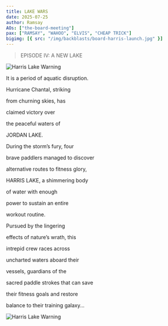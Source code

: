 ```yaml
---
title: LAKE WARS
date: 2025-07-25
author: Ramsay
AOs: ["the-board-meeting"]
pax: ["RAMSAY", "WAHOO", "ELVIS", "CHEAP TRICK"]
bigimg: [{ src: "/img/backblasts/board-harris-launch.jpg" }]
---
```


> EPISODE IV: A NEW LAKE

![Harris Lake Warning](/img/backblasts/board-harris-launch.jpg)

It is a period of aquatic disruption.

Hurricane Chantal, striking

from churning skies, has

claimed victory over

the peaceful waters of

JORDAN LAKE.

During the storm’s fury, four

brave paddlers managed to discover

alternative routes to fitness glory,

HARRIS LAKE, a shimmering body

of water with enough

power to sustain an entire

workout routine.

Pursued by the lingering

effects of nature’s wrath, this

intrepid crew races across

uncharted waters aboard their

vessels, guardians of the

sacred paddle strokes that can save

their fitness goals and restore

balance to their training galaxy...

![Harris Lake Warning](/img/backblasts/board-harris-warning.jpg)